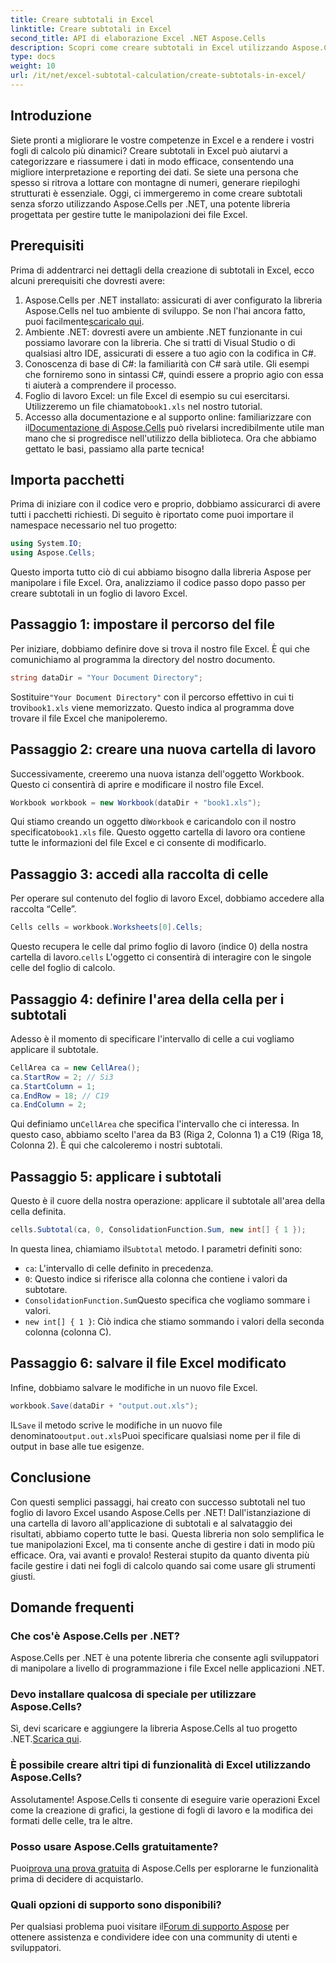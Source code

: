 ```yaml
---
title: Creare subtotali in Excel
linktitle: Creare subtotali in Excel
second_title: API di elaborazione Excel .NET Aspose.Cells
description: Scopri come creare subtotali in Excel utilizzando Aspose.Cells per .NET con questo semplice tutorial passo dopo passo.
type: docs
weight: 10
url: /it/net/excel-subtotal-calculation/create-subtotals-in-excel/
---
```

## Introduzione
Siete pronti a migliorare le vostre competenze in Excel e a rendere i vostri fogli di calcolo più dinamici? Creare subtotali in Excel può aiutarvi a categorizzare e riassumere i dati in modo efficace, consentendo una migliore interpretazione e reporting dei dati. Se siete una persona che spesso si ritrova a lottare con montagne di numeri, generare riepiloghi strutturati è essenziale. Oggi, ci immergeremo in come creare subtotali senza sforzo utilizzando Aspose.Cells per .NET, una potente libreria progettata per gestire tutte le manipolazioni dei file Excel.
## Prerequisiti
Prima di addentrarci nei dettagli della creazione di subtotali in Excel, ecco alcuni prerequisiti che dovresti avere:
1. Aspose.Cells per .NET installato: assicurati di aver configurato la libreria Aspose.Cells nel tuo ambiente di sviluppo. Se non l'hai ancora fatto, puoi facilmente[scaricalo qui](https://releases.aspose.com/cells/net/).
2. Ambiente .NET: dovresti avere un ambiente .NET funzionante in cui possiamo lavorare con la libreria. Che si tratti di Visual Studio o di qualsiasi altro IDE, assicurati di essere a tuo agio con la codifica in C#.
3. Conoscenza di base di C#: la familiarità con C# sarà utile. Gli esempi che forniremo sono in sintassi C#, quindi essere a proprio agio con essa ti aiuterà a comprendere il processo.
4.  Foglio di lavoro Excel: un file Excel di esempio su cui esercitarsi. Utilizzeremo un file chiamato`book1.xls` nel nostro tutorial.
5.  Accesso alla documentazione e al supporto online: familiarizzare con il[Documentazione di Aspose.Cells](https://reference.aspose.com/cells/net/) può rivelarsi incredibilmente utile man mano che si progredisce nell'utilizzo della biblioteca.
Ora che abbiamo gettato le basi, passiamo alla parte tecnica!
## Importa pacchetti
Prima di iniziare con il codice vero e proprio, dobbiamo assicurarci di avere tutti i pacchetti richiesti. Di seguito è riportato come puoi importare il namespace necessario nel tuo progetto:
```csharp
using System.IO;
using Aspose.Cells;
```
Questo importa tutto ciò di cui abbiamo bisogno dalla libreria Aspose per manipolare i file Excel. Ora, analizziamo il codice passo dopo passo per creare subtotali in un foglio di lavoro Excel.
## Passaggio 1: impostare il percorso del file
Per iniziare, dobbiamo definire dove si trova il nostro file Excel. È qui che comunichiamo al programma la directory del nostro documento.
```csharp
string dataDir = "Your Document Directory";
```
 Sostituire`"Your Document Directory"` con il percorso effettivo in cui ti trovi`book1.xls` viene memorizzato. Questo indica al programma dove trovare il file Excel che manipoleremo.
## Passaggio 2: creare una nuova cartella di lavoro
Successivamente, creeremo una nuova istanza dell'oggetto Workbook. Questo ci consentirà di aprire e modificare il nostro file Excel.
```csharp
Workbook workbook = new Workbook(dataDir + "book1.xls");
```
 Qui stiamo creando un oggetto di`Workbook` e caricandolo con il nostro specificato`book1.xls` file. Questo oggetto cartella di lavoro ora contiene tutte le informazioni del file Excel e ci consente di modificarlo.
## Passaggio 3: accedi alla raccolta di celle
Per operare sul contenuto del foglio di lavoro Excel, dobbiamo accedere alla raccolta “Celle”.
```csharp
Cells cells = workbook.Worksheets[0].Cells;
```
 Questo recupera le celle dal primo foglio di lavoro (indice 0) della nostra cartella di lavoro.`cells` L'oggetto ci consentirà di interagire con le singole celle del foglio di calcolo.
## Passaggio 4: definire l'area della cella per i subtotali
Adesso è il momento di specificare l'intervallo di celle a cui vogliamo applicare il subtotale. 
```csharp
CellArea ca = new CellArea();
ca.StartRow = 2; // Si3
ca.StartColumn = 1; 
ca.EndRow = 18; // C19
ca.EndColumn = 2;
```
 Qui definiamo un`CellArea` che specifica l'intervallo che ci interessa. In questo caso, abbiamo scelto l'area da B3 (Riga 2, Colonna 1) a C19 (Riga 18, Colonna 2). È qui che calcoleremo i nostri subtotali.
## Passaggio 5: applicare i subtotali
Questo è il cuore della nostra operazione: applicare il subtotale all'area della cella definita.
```csharp
cells.Subtotal(ca, 0, ConsolidationFunction.Sum, new int[] { 1 });
```
 In questa linea, chiamiamo il`Subtotal` metodo. I parametri definiti sono:
- `ca`: L'intervallo di celle definito in precedenza.
- `0`: Questo indice si riferisce alla colonna che contiene i valori da subtotare. 
- `ConsolidationFunction.Sum`Questo specifica che vogliamo sommare i valori.
- `new int[] { 1 }`: Ciò indica che stiamo sommando i valori della seconda colonna (colonna C).
## Passaggio 6: salvare il file Excel modificato
Infine, dobbiamo salvare le modifiche in un nuovo file Excel. 
```csharp
workbook.Save(dataDir + "output.out.xls");
```
 IL`Save` il metodo scrive le modifiche in un nuovo file denominato`output.out.xls`Puoi specificare qualsiasi nome per il file di output in base alle tue esigenze.
## Conclusione
Con questi semplici passaggi, hai creato con successo subtotali nel tuo foglio di lavoro Excel usando Aspose.Cells per .NET! Dall'istanziazione di una cartella di lavoro all'applicazione di subtotali e al salvataggio dei risultati, abbiamo coperto tutte le basi. Questa libreria non solo semplifica le tue manipolazioni Excel, ma ti consente anche di gestire i dati in modo più efficace.
Ora, vai avanti e provalo! Resterai stupito da quanto diventa più facile gestire i dati nei fogli di calcolo quando sai come usare gli strumenti giusti. 
## Domande frequenti
### Che cos'è Aspose.Cells per .NET?
Aspose.Cells per .NET è una potente libreria che consente agli sviluppatori di manipolare a livello di programmazione i file Excel nelle applicazioni .NET.
### Devo installare qualcosa di speciale per utilizzare Aspose.Cells?
 Sì, devi scaricare e aggiungere la libreria Aspose.Cells al tuo progetto .NET.[Scarica qui](https://releases.aspose.com/cells/net/).
### È possibile creare altri tipi di funzionalità di Excel utilizzando Aspose.Cells?
Assolutamente! Aspose.Cells ti consente di eseguire varie operazioni Excel come la creazione di grafici, la gestione di fogli di lavoro e la modifica dei formati delle celle, tra le altre.
### Posso usare Aspose.Cells gratuitamente?
 Puoi[prova una prova gratuita](https://releases.aspose.com/) di Aspose.Cells per esplorarne le funzionalità prima di decidere di acquistarlo.
### Quali opzioni di supporto sono disponibili?
 Per qualsiasi problema puoi visitare il[Forum di supporto Aspose](https://forum.aspose.com/c/cells/9) per ottenere assistenza e condividere idee con una community di utenti e sviluppatori.